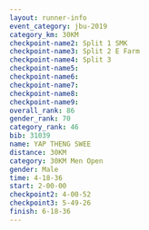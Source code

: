 ```yaml
---
layout: runner-info 
event_category: jbu-2019 
category_km: 30KM 
checkpoint-name2: Split 1 SMK 
checkpoint-name3: Split 2 E Farm 
checkpoint-name4: Split 3 
checkpoint-name5: 
checkpoint-name6: 
checkpoint-name7: 
checkpoint-name8: 
checkpoint-name9: 
overall_rank: 86
gender_rank: 70
category_rank: 46
bib: 31039
name: YAP THENG SWEE
distance: 30KM
category: 30KM Men Open
gender: Male
time: 4-18-36
start: 2-00-00
checkpoint2: 4-00-52
checkpoint3: 5-49-26
finish: 6-18-36
---
```

